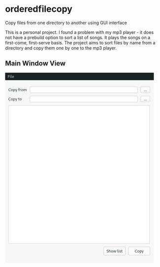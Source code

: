# orderedfilecopy
Copy files from one directory to another using GUI interface

This is a personal project. I found a problem with my mp3 player - it does not have a prebuild option to sort a list of songs. It plays the songs on a first-come, first-serve basis. The project aims to sort files by name from a directory and copy them one by one to the mp3 player.

## Main Window View
![Main Window View](https://github.com/esdevop/orderedfilecopy/blob/main/mainwindow.png)
